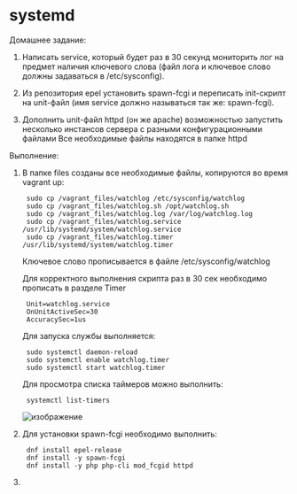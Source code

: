 # systemd
Домашнее задание:
1. Написать service, который будет раз в 30 секунд мониторить лог на предмет наличия ключевого слова (файл лога и ключевое слово должны задаваться в /etc/sysconfig).

2. Из репозитория epel установить spawn-fcgi и переписать init-скрипт на unit-файл (имя service должно называться так же: spawn-fcgi).

3. Дополнить unit-файл httpd (он же apache) возможностью запустить несколько инстансов сервера с разными конфигурационными файлами
Все необходимые файлы находятся в папке httpd

Выполнение:
1. В папке files созданы все необходимые файлы, копируются во время vagrant up:	  

        sudo cp /vagrant_files/watchlog /etc/sysconfig/watchlog  
        sudo cp /vagrant_files/watchlog.sh /opt/watchlog.sh 	
        sudo cp /vagrant_files/watchlog.log /var/log/watchlog.log   
        sudo cp /vagrant_files/watchlog.service /usr/lib/systemd/system/watchlog.service    
        sudo cp /vagrant_files/watchlog.timer /usr/lib/systemd/system/watchlog.timer
        
    Ключевое слово прописывается в файле /etc/sysconfig/watchlog
    
    Для корректного выполнения скрипта раз в 30 сек необходимо прописать в разделе Timer
        
        Unit=watchlog.service
        OnUnitActiveSec=30
        AccuracySec=1us

    Для запуска службы выполняется:   
    
        sudo systemctl daemon-reload  
        sudo systemctl enable watchlog.timer   
        sudo systemctl start watchlog.timer
        
    Для просмотра списка таймеров можно выполнить:  
        
        systemctl list-timers
      ![изображение](https://user-images.githubusercontent.com/36797330/130148540-46f6006c-ba06-48bc-9021-9c33be58efac.png)

2. Для установки spawn-fcgi необходимо выполнить:
 
        dnf install epel-release
        dnf install -y spawn-fcgi
        dnf install -y php php-cli mod_fcgid httpd

3.




